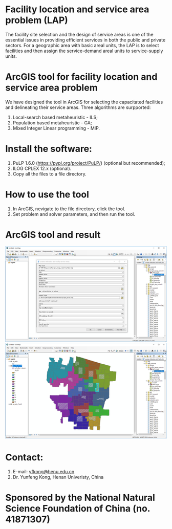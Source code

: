 # Facility location and service area problem (LAP)
The facility site selection and the design of service areas is one of the essential issues in providing efficient services in both the public and private sectors. For a geographic area with basic areal units, the LAP is to select facilities and then assign the service-demand areal units to service-supply units. 

# ArcGIS tool for facility location and service area problem
We have designed the tool in ArcGIS for selecting the capacitated facilities and delineating their service areas. Three algorithms are surpported:
1. Local-search based metaheuristic - ILS;
2. Population based metaheuristic - GA;
3. Mixed Integer Linear programming - MIP.

# Install the software:
1. PuLP 1.6.0 (https://pypi.org/project/PuLP/) (optional but recommended);
2. ILOG CPLEX 12.x (optional).
3. Copy all the files to a file directory. 

# How to use the tool
1. In ArcGIS, nevigate to the file directory, click the tool. 
2. Set problem and solver parameters, and then run the tool. 
# ArcGIS tool and result
![AcrGIS tool for LAP](https://raw.githubusercontent.com/yfkong/LAPArcGIS/master/flsap.png)
![Facilities and service areas](https://raw.githubusercontent.com/yfkong/LAPArcGIS/master/lap_result.png)
# Contact:
1. E-mail: yfkong@henu.edu.cn
2. Dr. Yunfeng Kong, Henan Univeristy, China 
# Sponsored by the National Natural Science Foundation of China (no. 41871307)

